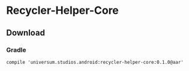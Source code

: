 Recycler-Helper-Core
===============

## Download ##

### Gradle ###

    compile 'universum.studios.android:recycler-helper-core:0.1.0@aar'
